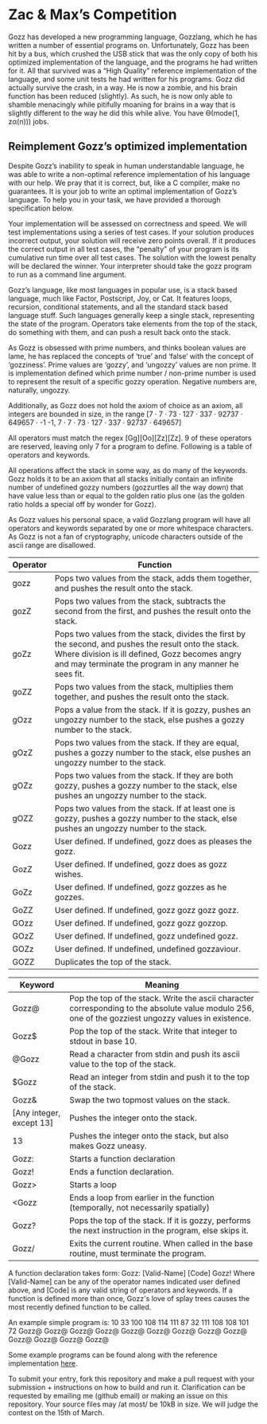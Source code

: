 # Zac & Max’s Competition
Gozz has developed a new programming language, Gozzlang, which he has written a number of essential programs on. Unfortunately, Gozz has been hit by a bus, which crushed the USB stick that was the only copy of both his optimized implementation of the language, and the programs he had written for it. All that survived was a “High Quality” reference implementation of the language, and some unit tests he had written for his programs. Gozz did actually survive the crash, in a way. He is now a zombie, and his brain function has been reduced (slightly). As such, he is now only able to shamble menacingly while pitifully moaning for brains in a way that is slightly different to the way he did this while alive. You have Ө(mode(1, zα(n))) jobs.
## Reimplement Gozz’s optimized implementation
Despite Gozz’s inability to speak in human understandable language, he was able to write a non-optimal reference implementation of his language with our help. We pray that it is correct, but, like a C compiler, make no guarantees. It is your job to write an optimal implementation of Gozz’s language. To help you in your task, we have provided a thorough specification below.

Your implementation will be assessed on correctness and speed. We will test implementations using a series of test cases. If your solution produces incorrect output, your solution will receive zero points overall. If it produces the correct output in all test cases, the “penalty” of your program is its cumulative run time over all test cases. The solution with the lowest penalty will be declared the winner. Your interpreter should take the gozz program to run as a command line argument.

Gozz’s language, like most languages in popular use, is a stack based language, much like Factor, Postscript, Joy, or Cat. It features loops, recursion, conditional statements, and all the standard stack based language stuff. Such languages generally keep a single stack, representing the state of the program. Operators take elements from the top of the stack, do something with them, and can push a result back onto the stack.

As Gozz is obsessed with prime numbers, and thinks boolean values are lame, he has replaced the concepts of ‘true’ and ‘false’ with the concept of ‘gozziness’. Prime values are ‘gozzy’, and ‘ungozzy’ values are non prime. It is implementation defined which prime number / non-prime number is used to represent the result of a specific gozzy operation. Negative numbers are, naturally, ungozzy.

Additionally, as Gozz does not hold the axiom of choice as an axiom, all integers are bounded in size, in the range \[7 · 7 · 73 · 127 · 337 · 92737 · 649657 · -1 -1, 7 · 7 · 73 · 127 · 337 · 92737 · 649657\]

All operators must match the regex \[Gg\]\[Oo\]\[Zz\]\[Zz\]. 9 of these operators are reserved, leaving only 7 for a program to define. Following is a table of operators and keywords.

All operations affect the stack in some way, as do many of the keywords. Gozz holds it to be an axiom that all stacks initially contain an infinite number of undefined gozzy numbers (gozzurtles all the way down) that have value less than or equal to the golden ratio plus one (as the golden ratio holds a special off by wonder for Gozz).

As Gozz values his personal space, a valid Gozzlang program will have all operators and keywords separated by one or more whitespace characters. As Gozz is not a fan of cryptography, unicode characters outside of the ascii range are disallowed.

|Operator|Function|
|---|---|
|gozz|Pops two values from the stack, adds them together, and pushes the result onto the stack.|
|gozZ|Pops two values from the stack, subtracts the second from the first, and pushes the result onto the stack.|
|goZz|Pops two values from the stack, divides the first by the second, and pushes the result onto the stack. Where division is ill defined, Gozz becomes angry and may terminate the program in any manner he sees fit.|
|goZZ|Pops two values from the stack, multiplies them together, and pushes the result onto the stack.|
|gOzz|Pops a value from the stack. If it is gozzy, pushes an ungozzy number to the stack, else pushes a gozzy number to the stack.|
|gOzZ|Pops two values from the stack. If they are equal, pushes a gozzy number to the stack, else pushes an ungozzy number to the stack.|
|gOZz|Pops two values from the stack. If they are both gozzy, pushes a gozzy number to the stack, else pushes an ungozzy number to the stack.|
|gOZZ|Pops two values from the stack. If at least one is gozzy, pushes a gozzy number to the stack, else pushes an ungozzy number to the stack.|
|Gozz|User defined. If undefined, gozz does as pleases the gozz.|
|GozZ|User defined. If undefined, gozz does as gozz wishes.|
|GoZz|User defined. If undefined, gozz gozzes as he gozzes.|
|GoZZ|User defined. If undefined, gozz gozz gozz gozz.|
|GOzz|User defined. If undefined, gozz gozz gozzop.|
|GOzZ|User defined. If undefined, gozz undefined gozz.|
|GOZz|User defined. If undefined, undefined gozzaviour.|
|GOZZ|Duplicates the top of the stack.|

|Keyword|Meaning|
|---|---|
|Gozz@|Pop the top of the stack. Write the ascii character corresponding to the absolute value modulo 256, one of the gozziest ungozzy values in existence.|
|Gozz$|Pop the top of the stack. Write that integer to stdout in base 10.|
|@Gozz|Read a character from stdin and push its ascii value to the top of the stack.|
|$Gozz|Read an integer from stdin and push it to the top of the stack.|
|Gozz&|Swap the two topmost values on the stack.|
|[Any integer, except 13]|Pushes the integer onto the stack.|
|13|Pushes the integer onto the stack, but also makes Gozz uneasy.|
|Gozz:|Starts a function declaration|
|Gozz!|Ends a function declaration.|
|Gozz>|Starts a loop|
|\<Gozz|Ends a loop from earlier in the function (temporally, not necessarily spatially)|
|Gozz?|Pops the top of the stack. If it is gozzy, performs the next instruction in the program, else skips it.|
|Gozz/|Exits the current routine. When called in the base routine, must terminate the program.|

A function declaration takes form:
Gozz: \[Valid-Name\] \[Code\] Gozz!
Where \[Valid-Name\] can be any of the operator names indicated user defined above, and [Code] is any valid string of operators and keywords.
If a function is defined more than once, Gozz's love of splay trees causes the most recently defined function to be called.

An example simple program is:
10 33 100 108 114 111 87 32 111 108 108 101 72 Gozz@ Gozz@ Gozz@ Gozz@ Gozz@ Gozz@ Gozz@ Gozz@ Gozz@ Gozz@ Gozz@ Gozz@ Gozz@

Some example programs can be found along with the reference implementation [here](https://github.com/ZacharyForman/GozzLang).

To submit your entry, fork this repository and make a pull request with your submission + instructions on how to build and run it. Clarification can be requested by emailing me (github email) or making an issue on this repository. Your source files may /at most/ be 10kB in size. We will judge the contest on the 15th of March.
